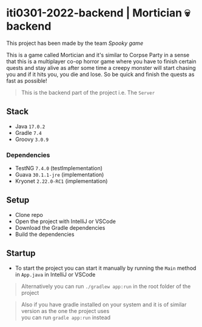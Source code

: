 # iti0301-2022-backend | Mortician 💀 backend
This project has been made by the team *Spooky game*  

This is a game called Mortician and it's similar to Corpse Party in a sense that this is a
multiplayer co-op horror game where you have to finish certain quests and stay alive as after some time
a creepy monster will start chasing you and if it hits you, you die and lose. So be quick and finish the
quests as fast as possible!

> This is the backend part of the project i.e. The `Server`

## Stack
- Java `17.0.2`
- Gradle `7.4`
- Groovy `3.0.9`

### Dependencies
- TestNG `7.4.0` (testImplementation)
- Guava `30.1.1-jre` (implementation)
- Kryonet `2.22.0-RC1` (implementation)

## Setup
- Clone repo
- Open the project with IntelliJ or VSCode
- Download the Gradle dependencies
- Build the dependencies

## Startup
- To start the project you can start it manually by running the `Main` method in `App.java` in IntelliJ or VSCode
> Alternatively you can run `./gradlew app:run` in the root folder of the project  

> Also if you have gradle installed on your system and it is of similar version as the one the project uses  
> you can run `gradle app:run` instead
